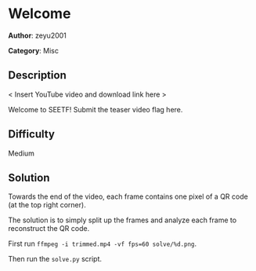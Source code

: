 # Welcome

**Author**: zeyu2001

**Category**: Misc

## Description

< Insert YouTube video and download link here >

Welcome to SEETF! Submit the teaser video flag here.

## Difficulty

Medium

## Solution

Towards the end of the video, each frame contains one pixel of a QR code (at the top right corner).

The solution is to simply split up the frames and analyze each frame to reconstruct the QR code.

First run `ffmpeg -i trimmed.mp4 -vf fps=60 solve/%d.png`.

Then run the `solve.py` script.
